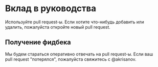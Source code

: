 # Вклад в руководства

Используйте pull request-ы. Если хотите что-нибудь добавить или удалить,
пожалуйста откройте новый pull request.

## Получение фидбека

Мы будем стараться оперативно отвечать на pull request-ы. Если
ваш pull request "потерялся", пожалуйста свяжитесь с @akrisanov.
